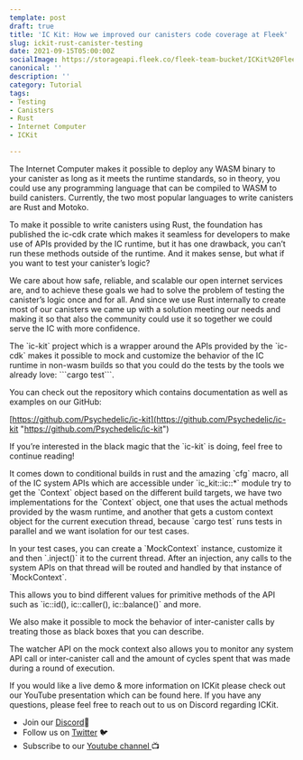 ```yaml
---
template: post
draft: true
title: 'IC Kit: How we improved our canisters code coverage at Fleek'
slug: ickit-rust-canister-testing
date: 2021-09-15T05:00:00Z
socialImage: https://storageapi.fleek.co/fleek-team-bucket/ICKit%20Fleek%20Blog%20Header%20Image.png
canonical: ''
description: ''
category: Tutorial
tags:
- Testing
- Canisters
- Rust
- Internet Computer
- ICKit

---
```

The Internet Computer makes it possible to deploy any WASM binary to your canister as long as it meets the runtime standards, so in theory, you could use any programming language that can be compiled to WASM to build canisters. Currently, the two most popular languages to write canisters are Rust and Motoko.

To make it possible to write canisters using Rust, the foundation has published the ic-cdk crate which makes it seamless for developers to make use of APIs provided by the IC runtime, but it has one drawback, you can’t run these methods outside of the runtime. And it makes sense, but what if you want to test your canister’s logic?

We care about how safe, reliable, and scalable our open internet services are, and to achieve these goals we had to solve the problem of testing the canister’s logic once and for all. And since we use Rust internally to create most of our canisters we came up with a solution meeting our needs and making it so that also the community could use it so together we could serve the IC with more confidence.

The \`ic-kit\` project which is a wrapper around the APIs provided by the \`ic-cdk\` makes it possible to mock and customize the behavior of the IC runtime in non-wasm builds so that you could do the tests by the tools we already love: \`\`\`cargo test\`\`\`.

You can check out the repository which contains documentation as well as examples on our GitHub:

[https://github.com/Psychedelic/ic-kit](https://github.com/Psychedelic/ic-kit "https://github.com/Psychedelic/ic-kit")

If you’re interested in the black magic that the \`ic-kit\` is doing, feel free to continue reading!

It comes down to conditional builds in rust and the amazing \`cfg\` macro, all of the IC system APIs which are accessible under \`ic_kit::ic::*\` module try to get the \`Context\` object based on the different build targets, we have two implementations for the \`Context\` object, one that uses the actual methods provided by the wasm runtime, and another that gets a custom context object for the current execution thread, because \`cargo test\` runs tests in parallel and we want isolation for our test cases.

In your test cases, you can create a \`MockContext\` instance, customize it and then \`.inject()\` it to the current thread. After an injection, any calls to the system APIs on that thread will be routed and handled by that instance of \`MockContext\`.

This allows you to bind different values for primitive methods of the API such as \`ic::id(), ic::caller(), ic::balance()\` and more.

We also make it possible to mock the behavior of inter-canister calls by treating those as black boxes that you can describe.

The watcher API on the mock context also allows you to monitor any system API call or inter-canister call and the amount of cycles spent that was made during a round of execution.

If you would like a live demo & more information on ICKit please check out our YouTube presentation which can be found here. If you have any questions, please feel free to reach out to us on Discord regarding ICKit.

* Join our [Discord](https://discord.com/invite/yVEcEzmrgm)💬
* Follow us on [Twitter](https://twitter.com/FleekHQ) 🐦
* Subscribe to our [Youtube channel ](https://www.youtube.com/channel/UCBzlwYM0JjZpjDZ52-SLUmw)📺